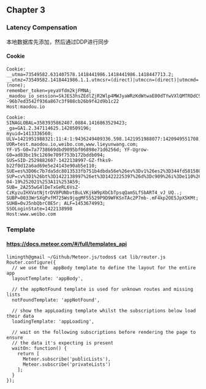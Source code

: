 
## Chapter 3

### Latency Compensation
本地数据库先添加，然后通过DDP进行同步
  
#### Cookie
    Cookie:
    __utma=73549582.631407578.1418441986.1418441986.1418447713.2; 
    __utmz=73549582.1418441986.1.1.utmcsr=(direct)|utmccn=(direct)|utmcmd=(none); 
    remember_token=yeyaVfdm2kjFMNA; 
    _maodou_io_session=SkJES3hsZEdlZjR2Wlp4MWJyaWRzKdWtwaE00dTYwVXlQMTRDdC9yTS9iQUN2STZwVnJEYmw3S1N6TjFaUWc4ZGdmTHo0cklIMzNxTUFtR0ZnZVJXcTh0VjZBPT0tLUtpaVpiY25nTFZqRDhmZE01MGFvelE9PQ%3D%3D--96b7ed3542f936a867c3f988cb26b9f42d9b1c22
    Host:maodou.io
    
    Cookie:
    SINAGLOBAL=3583935862407.0884.1416863529423; 
    _ga=GA1.2.347114625.1420509196; 
    myuid=1413336560; 
    ULV=1421951988321:11:4:1:9436249409336.598.1421951988077:1420949551708; 
    UOR=test.maodou.io,weibo.com,www.lieyunwang.com; 
    YF-V5-G0=7a7738669dbd9095bf06898e71d6256d; YF-Ugrow-G0=ad83bc19c1269e709f753b172bddb094; 
    SUS=SID-2529882607-1422138997-GZ-fhks9-b22f0d12a6ad69e5e24143e90ab5e110; 
    SUE=es%3D06c7b7da5dc8013533fb751b4dbda56e%26ev%3Dv1%26es2%3D344fd58158012d57affbb6cbeb30f895%26rs0%3DAf6k2jgzHRfNbuMrA%252F29BCCiMplMbe6GQj2xtTJCuFKGCQvzgVA%252BaEuYL%252FgwN2U%252BpdExdvtGDeOSf2TguMoo%252FCV4gw%252BJGytERTobtZ8vmuJpKUZYsg%252BJ6QuZrOzcHOcCrp%252B7EyuEB6rBcH%252FO0n6rg1hhBPrgSJ%252FBHS73n%252FqA%252FDo%253D%26rv%3D0; 
    SUP=cv%3D1%26bt%3D1422138997%26et%3D1422225397%26d%3Dc909%26i%3De110%26us%3D1%26vf%3D0%26vt%3D0%26ac%3D2%26st%3D0%26uid%3D2529882607%26name%3D2372614758%2540qq.com%26nick%3D%25E6%25AF%259B%25E8%25B1%2586%25E7%25BD%2591%25E6%259D%258E%25E6%2598%258E%25E8%2580%2581%25E5%25B8%2588%26fmp%3D%26lcp%3D2012-04-19%252021%253A11%253A59; 
    SUB=_2A255wG4lDeTxGeRL6VsZ-CzKyzuIHXVatNjtrDV8PUNbvtBuLVKjkW9pXbCbTpsqQamSLfSbART4_vJ_UQ..; 
    SUBP=0033WrSXqPxfM725Ws9jqgMF55529P9D9WFKSnTAc2P7mb-.mF4kp2OE5JpX5KMt; 
    SUHB=0vJ5nbQbrC0E5r; ALF=1453674993; 
    SSOLoginState=1422138998
    Host:www.weibo.com
    
### Template
#### https://docs.meteor.com/#/full/templates_api
      
    limingth@gmail ~/Github/Meteor.js/todos$ cat lib/router.js 
    Router.configure({
      // we use the  appBody template to define the layout for the entire app
      layoutTemplate: 'appBody',
    
      // the appNotFound template is used for unknown routes and missing lists
      notFoundTemplate: 'appNotFound',
    
      // show the appLoading template whilst the subscriptions below load their data
      loadingTemplate: 'appLoading',
    
      // wait on the following subscriptions before rendering the page to ensure
      // the data it's expecting is present
      waitOn: function() {
        return [
          Meteor.subscribe('publicLists'),
          Meteor.subscribe('privateLists')
        ];
      }
    });

